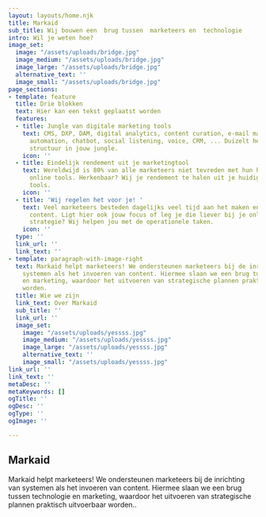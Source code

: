 ```yaml
---
layout: layouts/home.njk
title: Markaid
sub_title: Wij bouwen een  brug tussen  marketeers en  technologie
intro: Wil je weten hoe?
image_set:
  image: "/assets/uploads/bridge.jpg"
  image_medium: "/assets/uploads/bridge.jpg"
  image_large: "/assets/uploads/bridge.jpg"
  alternative_text: ''
  image_small: "/assets/uploads/bridge.jpg"
page_sections:
- template: feature
  title: Drie blokken
  text: Hier kan een tekst geplaatst worden
  features:
  - title: Jungle van digitale marketing tools
    text: CMS, DXP, DAM, digital analytics, content curation, e-mail marketing, marketing
      automation, chatbot, social listening, voice, CRM, ... Duizelt het al? Wij brengen
      structuur in jouw jungle.
    icon: ''
  - title: Eindelijk rendement uit je marketingtool
    text: Wereldwijd is 80% van alle marketeers niet tevreden met hun huidige hun
      online tools. Herkenbaar? Wij je rendement te halen uit je huidige of nieuwe
      tools.
    icon: ''
  - title: 'Wij regelen het voor je! '
    text: Veel marketeers besteden dagelijks veel tijd aan het maken en invoeren van
      content. Ligt hier ook jouw focus of leg je die liever bij je online marketing
      strategie? Wij helpen jou met de operationele taken.
    icon: ''
  type: ''
  link_url: ''
  link_text: ''
- template: paragraph-with-image-right
  text: Markaid helpt marketeers! We ondersteunen marketeers bij de inrichting van
    systemen als het invoeren van content. Hiermee slaan we een brug tussen technologie
    en marketing, waardoor het uitvoeren van strategische plannen praktisch uitvoerbaar
    worden.
  title: Wie we zijn
  link_text: Over Markaid
  sub_title: ''
  link_url: ''
  image_set:
    image: "/assets/uploads/yessss.jpg"
    image_medium: "/assets/uploads/yessss.jpg"
    image_large: "/assets/uploads/yessss.jpg"
    alternative_text: ''
    image_small: "/assets/uploads/yessss.jpg"
link_url: ''
link_text: ''
metaDesc: ''
metaKeywords: []
ogTitle: ''
ogDesc: ''
ogType: ''
ogImage: ''

---
```

## Markaid

Markaid helpt marketeers! We ondersteunen marketeers bij de inrichting van systemen als het invoeren van content. Hiermee slaan we een brug tussen technologie en marketing, waardoor het uitvoeren van strategische plannen praktisch uitvoerbaar worden..